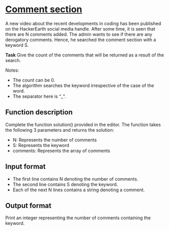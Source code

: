 # [Comment section][link]

A new video about the recent developments in coding has been published on the HackerEarth social media handle. After some time, it is seen that there are N comments added. The admin wants to see if there are any derogatory comments. Hence, he searched the comment section with a keyword S.

**Task** Give the count of the comments that will be returned as a result of the search.

Notes:

- The count can be 0.
- The algorithm searches the keyword irrespective of the case of the word.
- The separator here is “\_”.

## Function description

Complete the function solution() provided in the editor. The function takes the following 3 parameters and returns the solution:

- N: Represents the number of comments
- S: Represents the keyword
- comments: Represents the array of comments

## Input format

- The first line contains N denoting the number of comments.
- The second line contains S denoting the keyword.
- Each of the next N lines contains a string denoting a comment.

## Output format

Print an integer representing the number of comments containing the keyword.

[link]: https://www.hackerearth.com/practice/algorithms/string-algorithm/string-searching/practice-problems/algorithm/comment-section-a120d784/
